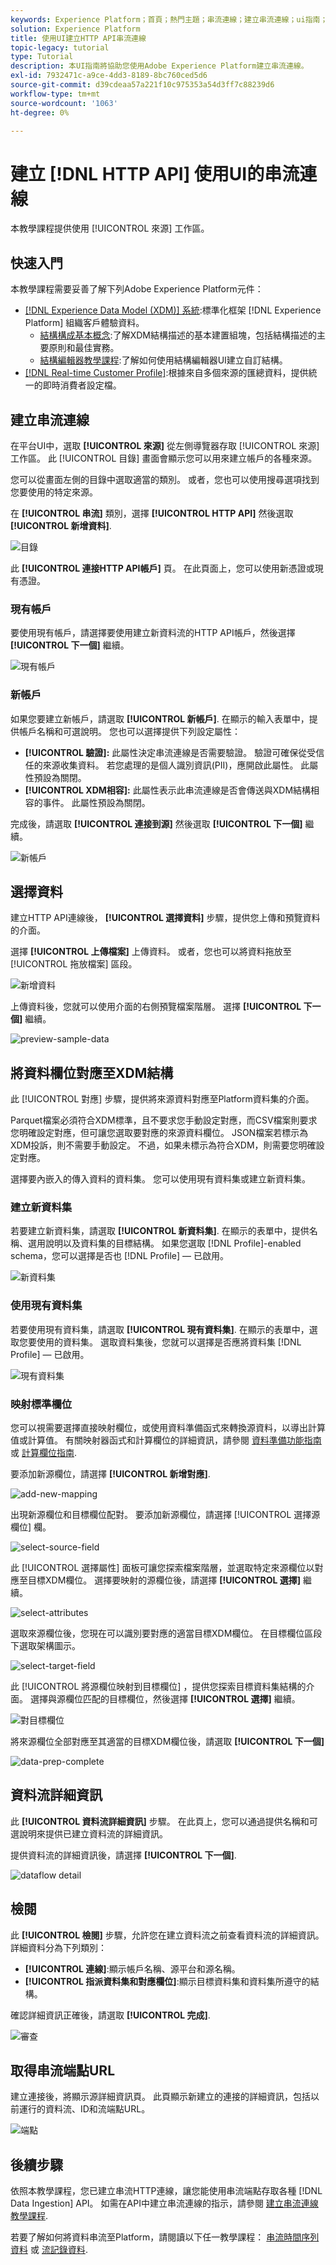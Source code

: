 ```yaml
---
keywords: Experience Platform；首頁；熱門主題；串流連線；建立串流連線；ui指南；教學課程；建立串流連線；串流內嵌；擷取；
solution: Experience Platform
title: 使用UI建立HTTP API串流連線
topic-legacy: tutorial
type: Tutorial
description: 本UI指南將協助您使用Adobe Experience Platform建立串流連線。
exl-id: 7932471c-a9ce-4dd3-8189-8bc760ced5d6
source-git-commit: d39cdeaa57a221f10c975353a54d3ff7c88239d6
workflow-type: tm+mt
source-wordcount: '1063'
ht-degree: 0%

---
```



# 建立 [!DNL HTTP API] 使用UI的串流連線

本教學課程提供使用 [!UICONTROL 來源] 工作區。

## 快速入門

本教學課程需要妥善了解下列Adobe Experience Platform元件：

- [[!DNL Experience Data Model (XDM)] 系統](../../../../../xdm/home.md):標準化框架 [!DNL Experience Platform] 組織客戶體驗資料。
   - [結構構成基本概念](../../../../../xdm/schema/composition.md):了解XDM結構描述的基本建置組塊，包括結構描述的主要原則和最佳實務。
   - [結構編輯器教學課程](../../../../../xdm/tutorials/create-schema-ui.md):了解如何使用結構編輯器UI建立自訂結構。
- [[!DNL Real-time Customer Profile]](../../../../../profile/home.md):根據來自多個來源的匯總資料，提供統一的即時消費者設定檔。

## 建立串流連線

在平台UI中，選取 **[!UICONTROL 來源]** 從左側導覽器存取 [!UICONTROL 來源] 工作區。 此 [!UICONTROL 目錄] 畫面會顯示您可以用來建立帳戶的各種來源。

您可以從畫面左側的目錄中選取適當的類別。 或者，您也可以使用搜尋選項找到您要使用的特定來源。

在 **[!UICONTROL 串流]** 類別，選擇 **[!UICONTROL HTTP API]** 然後選取 **[!UICONTROL 新增資料]**.

![目錄](../../../../images/tutorials/create/http/catalog.png)

此 **[!UICONTROL 連接HTTP API帳戶]** 頁。 在此頁面上，您可以使用新憑證或現有憑證。

### 現有帳戶

要使用現有帳戶，請選擇要使用建立新資料流的HTTP API帳戶，然後選擇 **[!UICONTROL 下一個]** 繼續。

![現有帳戶](../../../../images/tutorials/create/http/existing.png)

### 新帳戶

如果您要建立新帳戶，請選取 **[!UICONTROL 新帳戶]**. 在顯示的輸入表單中，提供帳戶名稱和可選說明。 您也可以選擇提供下列設定屬性：

- **[!UICONTROL 驗證]:** 此屬性決定串流連線是否需要驗證。 驗證可確保從受信任的來源收集資料。 若您處理的是個人識別資訊(PII)，應開啟此屬性。 此屬性預設為關閉。
- **[!UICONTROL XDM相容]:** 此屬性表示此串流連線是否會傳送與XDM結構相容的事件。 此屬性預設為關閉。

完成後，請選取 **[!UICONTROL 連接到源]** 然後選取 **[!UICONTROL 下一個]** 繼續。

![新帳戶](../../../../images/tutorials/create/http/new.png)

## 選擇資料

建立HTTP API連線後， **[!UICONTROL 選擇資料]** 步驟，提供您上傳和預覽資料的介面。

選擇 **[!UICONTROL 上傳檔案]** 上傳資料。 或者，您也可以將資料拖放至 [!UICONTROL 拖放檔案] 區段。

![新增資料](../../../../images/tutorials/create/http/add-data.png)

上傳資料後，您就可以使用介面的右側預覽檔案階層。 選擇 **[!UICONTROL 下一個]** 繼續。

![preview-sample-data](../../../../images/tutorials/create/http/preview-sample-data.png)

## 將資料欄位對應至XDM結構

此 [!UICONTROL 對應] 步驟，提供將來源資料對應至Platform資料集的介面。

Parquet檔案必須符合XDM標準，且不要求您手動設定對應，而CSV檔案則要求您明確設定對應，但可讓您選取要對應的來源資料欄位。 JSON檔案若標示為XDM投訴，則不需要手動設定。 不過，如果未標示為符合XDM，則需要您明確設定對應。

選擇要內嵌入的傳入資料的資料集。 您可以使用現有資料集或建立新資料集。

### 建立新資料集

若要建立新資料集，請選取 **[!UICONTROL 新資料集]**. 在顯示的表單中，提供名稱、選用說明以及資料集的目標結構。 如果您選取 [!DNL Profile]-enabled schema，您可以選擇是否也 [!DNL Profile] — 已啟用。

![新資料集](../../../../images/tutorials/create/http/new-dataset.png)

### 使用現有資料集

若要使用現有資料集，請選取 **[!UICONTROL 現有資料集]**. 在顯示的表單中，選取您要使用的資料集。 選取資料集後，您就可以選擇是否應將資料集 [!DNL Profile] — 已啟用。

![現有資料集](../../../../images/tutorials/create/http/existing-dataset.png)

### 映射標準欄位

您可以視需要選擇直接映射欄位，或使用資料準備函式來轉換源資料，以導出計算值或計算值。 有關映射器函式和計算欄位的詳細資訊，請參閱 [資料準備功能指南](../../../../../data-prep/functions.md) 或 [計算欄位指南](../../../../../data-prep/calculated-fields.md).

要添加新源欄位，請選擇 **[!UICONTROL 新增對應]**.

![add-new-mapping](../../../../images/tutorials/create/http/add-new-mapping.png)

出現新源欄位和目標欄位配對。 要添加新源欄位，請選擇 [!UICONTROL 選擇源欄位] 欄。

![select-source-field](../../../../images/tutorials/create/http/select-source-field.png)

此 [!UICONTROL 選擇屬性] 面板可讓您探索檔案階層，並選取特定來源欄位以對應至目標XDM欄位。 選擇要映射的源欄位後，請選擇 **[!UICONTROL 選擇]** 繼續。

![select-attributes](../../../../images/tutorials/create/http/select-attributes.png)

選取來源欄位後，您現在可以識別要對應的適當目標XDM欄位。 在目標欄位區段下選取架構圖示。

![select-target-field](../../../../images/tutorials/create/http/select-target-field.png)

此 [!UICONTROL 將源欄位映射到目標欄位] ，提供您探索目標資料集結構的介面。 選擇與源欄位匹配的目標欄位，然後選擇 **[!UICONTROL 選擇]** 繼續。

![對目標欄位](../../../../images/tutorials/create/http/map-to-target-field.png)

將來源欄位全部對應至其適當的目標XDM欄位後，請選取 **[!UICONTROL 下一個]**

![data-prep-complete](../../../../images/tutorials/create/http/data-prep-complete.png)

## 資料流詳細資訊

此 **[!UICONTROL 資料流詳細資訊]** 步驟。 在此頁上，您可以通過提供名稱和可選說明來提供已建立資料流的詳細資訊。

提供資料流的詳細資訊後，請選擇 **[!UICONTROL 下一個]**.

![dataflow detail](../../../../images/tutorials/create/http/dataflow-detail.png)

## 檢閱

此 **[!UICONTROL 檢閱]** 步驟，允許您在建立資料流之前查看資料流的詳細資訊。 詳細資料分為下列類別：

- **[!UICONTROL 連線]**:顯示帳戶名稱、源平台和源名稱。
- **[!UICONTROL 指派資料集和對應欄位]**:顯示目標資料集和資料集所遵守的結構。

確認詳細資訊正確後，請選取 **[!UICONTROL 完成]**.

![審查](../../../../images/tutorials/create/http/review.png)

## 取得串流端點URL

建立連接後，將顯示源詳細資訊頁。 此頁顯示新建立的連接的詳細資訊，包括以前運行的資料流、ID和流端點URL。

![端點](../../../../images/tutorials/create/http/endpoint.png)

## 後續步驟

依照本教學課程，您已建立串流HTTP連線，讓您能使用串流端點存取各種 [!DNL Data Ingestion] API。 如需在API中建立串流連線的指示，請參閱 [建立串流連線教學課程](../../../api/create/streaming/http.md).

若要了解如何將資料串流至Platform，請閱讀以下任一教學課程： [串流時間序列資料](../../../../../ingestion/tutorials/streaming-time-series-data.md) 或 [流記錄資料](../../../../../ingestion/tutorials/streaming-record-data.md).
